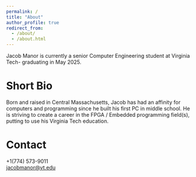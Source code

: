 ```yaml
---
permalink: /
title: "About"
author_profile: true
redirect_from: 
  - /about/
  - /about.html
---
```


Jacob Manor is currently a senior Computer Engineering student at Virginia Tech- graduating in May 2025. 

Short Bio
======
Born and raised in Central Massachusetts, Jacob has had an affinity for computers and programming since he built his first PC in middle school. He is striving to create a career in the FPGA / Embedded programming field(s), putting to use his Virginia Tech education. 

# Contact
+1(774) 573-9011  
[jacobmanor@vt.edu](mailto:jacobmanor@vt.edu)

